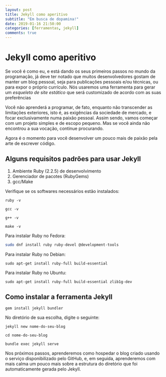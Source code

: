 ```yaml
---
layout: post
title: Jekyll como aperitivo
subtitle: "Em busca de dopamina!"
date: 2019-01-16 21:50:00
categories: [ferramentas, jekyll]
comments: true
---
```


# Jekyll como aperitivo

Se você é como eu, e está dando os seus primeiros passos no mundo da programação,
já deve ter notado que muitos desenvolvedores gostam de manter um blog pessoal, seja para publicações pessoais e/ou técnicas, ou para expor o próprio currículo. Nós usaremos uma ferramenta para gerar um *esqueleto de site estático* que será customizado de acordo com as suas preferências

Você não aprenderá a programar, de fato, enquanto não transcender as limitações exteriores, isto é, as exigências da sociedade de mercado, e focar exclusivamente numa paixão pessoal. Assim sendo, vamos começar com um projeto simples e de escopo pequeno. Mas se você ainda não encontrou a sua vocação, continue procurando.

Agora é o momento para você desenvolver um pouco mais de paixão pela arte de escrever código.

## Alguns requisitos padrões para usar Jekyll

1. Ambiente Ruby (2.2.5) de desenvolvimento
2. Gerenciador de pacotes (RubyGems)
3. gcc/Make


Verifique se os softwares necessários estão instalados:


```
ruby -v
```

```
gcc -v
```

```
g++ -v
```

```
make -v​
```


Para instalar Ruby no Fedora:

```bash
sudo dnf install ruby ruby-devel @development-tools
```

Para instalar Ruby no Debian:

```
sudo apt-get install ruby-full build-essential
```
Para instalar Ruby no Ubuntu:

```
sudo apt-get install ruby-full build-essential zlib1g-dev
```


## Como instalar a ferramenta Jekyll


```
gem install jekyll bundler
```

No diretório de sua escolha, digite o seguinte:


```
jekyll new nome-do-seu-blog
```


```
cd nome-do-seu-blog
```


```
bundle exec jekyll serve
```


Nos próximos passos, aprenderemos como hospedar o blog criado usando o serviço disponibilizado pelo GitHub, e, em seguida, aprenderemos com mais calma um pouco mais sobre a estrutura do diretório que foi automaticamente gerada pelo Jekyll.
